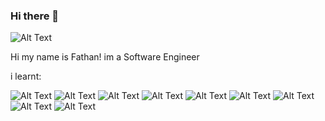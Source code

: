 ### Hi there 👋

![Alt Text](https://c.tenor.com/mGgWY8RkgYMAAAAC/hello-world.gif)

Hi my name is Fathan! im a Software Engineer

i learnt:
 
![Alt Text](https://cdn.iconscout.com/icon/free/png-128/javascript-3521515-2945018.png) ![Alt Text](https://cdn.iconscout.com/icon/free/png-128/html-2752158-2284975.png) ![Alt Text](https://cdn.iconscout.com/icon/free/png-128/java-3628857-3029997.png) ![Alt Text](https://cdn.iconscout.com/icon/free/png-128/python-3628999-3030224.png) ![Alt Text](https://cdn.iconscout.com/icon/free/png-128/kotlin-2038873-1720086.png) ![Alt Text](https://cdn.iconscout.com/icon/free/png-128/go-2752178-2284995.png) ![Alt Text](https://cdn.iconscout.com/icon/free/png-128/php-2752101-2284918.png) ![Alt Text](https://cdn.iconscout.com/icon/free/png-128/c-2336965-1982846.png) ![Alt Text](https://cdn.iconscout.com/icon/free/png-128/c-4-226082.png)



